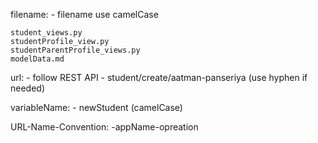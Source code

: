 filename:
    - filename use camelCase

    student_views.py
    studentProfile_view.py
    studentParentProfile_views.py
    modelData.md

url:
    - follow REST API
    - student/create/aatman-panseriya (use hyphen if needed)


variableName: 
    - newStudent (camelCase) 

URL-Name-Convention:
    -appName-opreation
